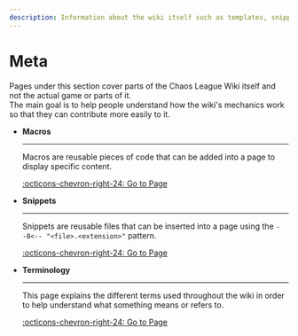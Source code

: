 ```yaml
---
description: Information about the wiki itself such as templates, snippets, etc.
---
```


# Meta

Pages under this section cover parts of the Chaos League Wiki itself and not the actual game or parts of it.  
The main goal is to help people understand how the wiki's mechanics work so that they can contribute more easily to it.

<div class="grid cards" markdown>

-   **Macros**
    
    ----
    
    Macros are reusable pieces of code that can be added into a page to display specific content.
    
    [:octicons-chevron-right-24: Go to Page](macros/index.md)

-   **Snippets**
    
    ----
    
    Snippets are reusable files that can be inserted into a page using the `--8<-- "<file>.<extension>"` pattern.
    
    [:octicons-chevron-right-24: Go to Page](snippets/index.md)

-   **Terminology**
    
    ----
    
    This page explains the different terms used throughout the wiki in order to help understand what something means or refers to.
    
    [:octicons-chevron-right-24: Go to Page](terminology/index.md)

</div>
